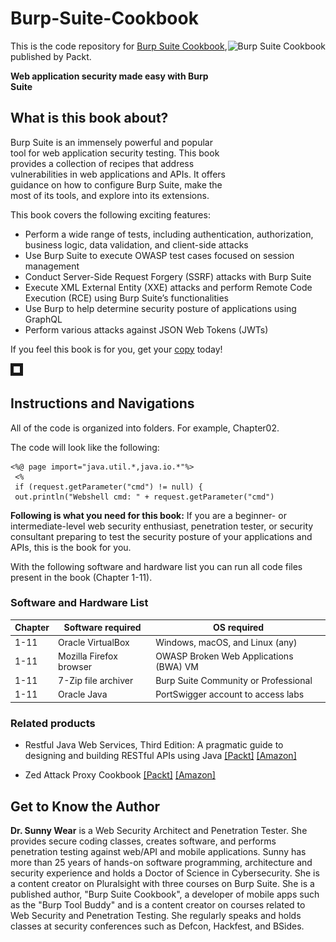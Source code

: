 # Burp-Suite-Cookbook

<img src="https://content.packt.com/B11780/cover_image_small.png" alt="Burp Suite Cookbook" itemprop="url" height="256px" align="right">

This is the code repository for [Burp Suite Cookbook](https://www.packtpub.com/product/burp-suite-cookbook/9781789531732), published by Packt.

**Web application security made easy with Burp Suite**

## What is this book about?
Burp Suite is an immensely powerful and popular tool for web application security testing. This book provides a collection of recipes that address vulnerabilities in web applications and APIs. It offers guidance on how to configure Burp Suite, make the most of its tools, and explore into its extensions.

This book covers the following exciting features:
* Perform a wide range of tests, including authentication, authorization, business logic, data validation, and client-side attacks
* Use Burp Suite to execute OWASP test cases focused on session management
* Conduct Server-Side Request Forgery (SSRF) attacks with Burp Suite
* Execute XML External Entity (XXE) attacks and perform Remote Code Execution (RCE) using Burp Suite’s functionalities
* Use Burp to help determine security posture of applications using GraphQL
* Perform various attacks against JSON Web Tokens (JWTs)

If you feel this book is for you, get your [copy](https://www.amazon.com/Burp-Suite-Cookbook-application-security/dp/183508107X/ref=sr_1_1?crid=2GTAYO7S5HLT2&keywords=burp+suite+cookbook&qid=1697542631&sprefix=Burp+Suit%2Caps%2C535&sr=8-1) today!

<a href="https://www.packtpub.com/?utm_source=github&utm_medium=banner&utm_campaign=GitHubBanner"><img src="https://raw.githubusercontent.com/PacktPublishing/GitHub/master/GitHub.png" 
alt="https://www.packtpub.com/" border="5" /></a>

## Instructions and Navigations
All of the code is organized into folders. For example, Chapter02.

The code will look like the following:
```
<%@ page import="java.util.*,java.io.*"%>
 <%
 if (request.getParameter("cmd") != null) {
 out.println("Webshell cmd: " + request.getParameter("cmd")

```

**Following is what you need for this book:**
 If you are a beginner- or intermediate-level web security enthusiast, penetration tester, or security consultant preparing to test the security posture of your applications and APIs, this is the book for you.

With the following software and hardware list you can run all code files present in the book (Chapter 1-11).
### Software and Hardware List
| Chapter | Software required | OS required |
| -------- | ------------------------------------ | ----------------------------------- |
| 1-11 | Oracle VirtualBox | Windows, macOS, and Linux (any) |
| 1-11 | Mozilla Firefox browser | OWASP Broken Web Applications (BWA) VM |
| 1-11 | 7-Zip file archiver | Burp Suite Community or Professional |
| 1-11 | Oracle Java | PortSwigger account to access labs |

### Related products
* Restful Java Web Services, Third Edition: A pragmatic guide to designing and building RESTful APIs using Java [[Packt]](https://www.packtpub.com/product/restful-java-web-services-third-edition/9781788294041) [[Amazon]](https://www.amazon.in/RESTful-Java-Web-Services-Third/dp/1788294041/)

* Zed Attack Proxy Cookbook [[Packt]](https://www.packtpub.com/product/zed-attack-proxy-cookbook/9781801817332) [[Amazon]](https://www.amazon.in/Zed-Attack-Proxy-Cookbook-applications/dp/1801817332/ref=sr_1_1?crid=2DY4DC0HRJY5Q&keywords=Zed+Attack+Proxy+Cookbook&qid=1697544928&sprefix=zed+attack+proxy+cookbook%2Caps%2C257&sr=8-1)

## Get to Know the Author
**Dr. Sunny Wear** is a Web Security Architect and Penetration Tester. She provides secure coding classes, creates software, and performs penetration testing against web/API and mobile applications. Sunny has more than 25 years of hands-on software programming, architecture and security experience and holds a Doctor of Science in Cybersecurity. She is a content creator on Pluralsight with three courses on Burp Suite. She is a published author, "Burp Suite Cookbook", a developer of mobile apps such as the "Burp Tool Buddy" and is a content creator on courses related to Web Security and Penetration Testing. She regularly speaks and holds classes at security conferences such as Defcon, Hackfest, and BSides.



